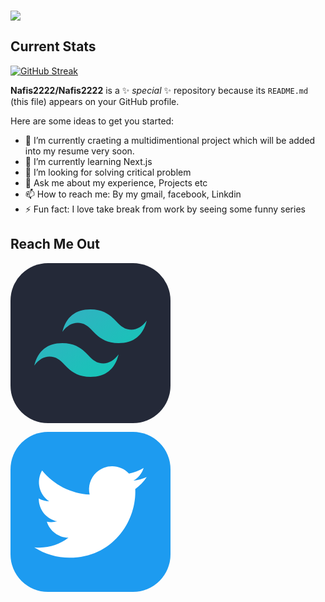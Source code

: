 ### <img className="w-full h-80" src="https://i.ibb.co/Ld8xzWc/403399841-380655464395930-701471385419477229-n.jpg"/>


## Current Stats

[![GitHub Streak](https://github-readme-streak-stats.herokuapp.com?user=Nafis2222&theme=prussian&border_radius=9.5&type=png)](https://git.io/streak-stats)



**Nafis2222/Nafis2222** is a ✨ _special_ ✨ repository because its `README.md` (this file) appears on your GitHub profile.

Here are some ideas to get you started:

- 🔭 I’m currently craeting a multidimentional project which will be added into my resume very soon.
- 🌱 I’m currently learning Next.js
- 🤔 I’m looking for solving critical problem
- 💬 Ask me about my experience, Projects etc
- 📫 How to reach me:  By my gmail, facebook, Linkdin
- ⚡ Fun fact: I love take break from work by seeing some funny series

## Reach Me Out


<svg xmlns="http://www.w3.org/2000/svg" width="256" height="256" fill="none" viewBox="0 0 256 256"><rect width="256" height="256" fill="#242938" rx="60"/><path fill="url(#paint0_linear_2_119)" fill-rule="evenodd" d="M83 110C88.9991 86.0009 104.001 74 128 74C164 74 168.5 101 186.5 105.5C198.501 108.501 209 104.001 218 92C212.001 115.999 196.999 128 173 128C137 128 132.5 101 114.5 96.5C102.499 93.4991 92 97.9991 83 110ZM38 164C43.9991 140.001 59.0009 128 83 128C119 128 123.5 155 141.5 159.5C153.501 162.501 164 158.001 173 146C167.001 169.999 151.999 182 128 182C92 182 87.5 155 69.5 150.5C57.4991 147.499 47 151.999 38 164Z" clip-rule="evenodd"/><defs><linearGradient id="paint0_linear_2_119" x1="86.5" x2="163.5" y1="74" y2="185.5" gradientUnits="userSpaceOnUse"><stop stop-color="#32B1C1"/><stop offset="1" stop-color="#14C6B7"/></linearGradient></defs></svg>

<svg width="256" height="256" viewBox="0 0 256 256" fill="none" xmlns="http://www.w3.org/2000/svg">
<rect width="256" height="256" rx="60" fill="white"/>
<rect width="256" height="256" rx="60" fill="#1D9BF0"/>
<path d="M199.572 91.4114C199.682 92.9983 199.682 94.5851 199.682 96.1866C199.682 144.984 162.534 201.262 94.607 201.262V201.232C74.5411 201.262 54.8921 195.514 38 184.677C40.9177 185.028 43.8501 185.203 46.7898 185.21C63.4186 185.225 79.5722 179.645 92.6545 169.371C76.8519 169.071 62.9945 158.768 58.1536 143.726C63.6892 144.794 69.3931 144.574 74.8263 143.09C57.5978 139.609 45.2029 124.472 45.2029 106.892C45.2029 106.731 45.2029 106.578 45.2029 106.424C50.3364 109.283 56.0841 110.87 61.9634 111.046C45.7367 100.201 40.7349 78.6144 50.5338 61.7368C69.2834 84.8081 96.947 98.8337 126.644 100.318C123.667 87.4919 127.733 74.0513 137.327 65.0348C152.201 51.0531 175.594 51.7697 189.576 66.6363C197.846 65.0056 205.773 61.9708 213.027 57.671C210.271 66.2195 204.501 73.4809 196.793 78.0952C204.113 77.2323 211.265 75.2725 218 72.2816C213.042 79.7112 206.797 86.1829 199.572 91.4114Z" fill="white"/>
</svg>
